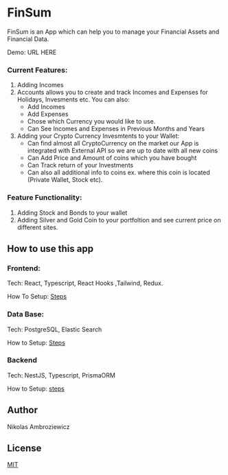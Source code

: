 # FinSum
FinSum is an App which can help you to manage your Financial Assets and Financial Data.

Demo: URL HERE

### Current Features:

1. Adding Incomes
2. Accounts allows you to create and track Incomes and Expenses for Holidays, Invesments etc. You can also:
    - Add Incomes 
    - Add Expenses
    - Chose which Currency you would like to use.
    - Can See Incomes and Expenses in Previous Months and Years
3. Adding your Crypto Currency Invesmtents to your Wallet:
    - Can find almost all CryptoCurrency on the market our App is integrated with External API so we are up to date with all new coins
    - Can Add Price and Amount of coins which you have bought
    - Can Track return of your Investments
    - Can also all additional info to coins ex. where this coin is located (Private Wallet, Stock etc).

### Feature Functionality:
1. Adding Stock and Bonds to your wallet
2. Adding Silver and Gold Coin to your portfoltion and see current price on different sites.

## How to use this app

### Frontend: 

Tech: React, Typescript, React Hooks ,Tailwind, Redux.

How To Setup: [Steps](docs/setup/1_frontend.md)

### Data Base:

Tech: PostgreSQL, Elastic Search

How to Setup: [Steps](docs/setup/3_database.md)

### Backend

Tech: NestJS, Typescript, PrismaORM

How to Setup: [steps](docs/setup/2_backend.md)

## Author
Nikolas Ambroziewicz

## License
[MIT](https://choosealicense.com/licenses/mit/)
